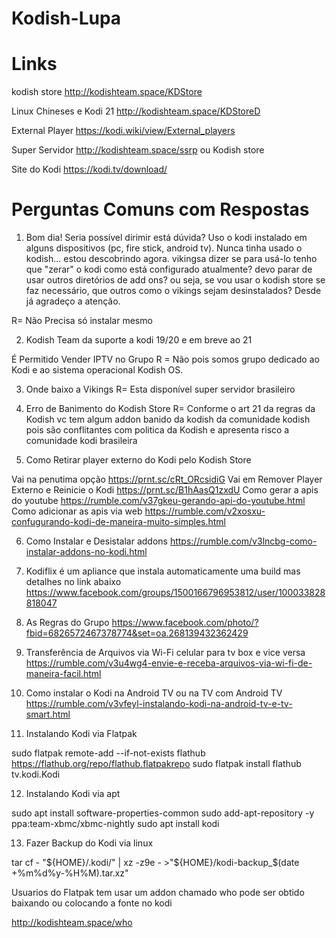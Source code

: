 # Kodish-Lupa

# Links

kodish store 
http://kodishteam.space/KDStore

Linux Chineses e Kodi 21
http://kodishteam.space/KDStoreD

External Player 
https://kodi.wiki/view/External_players

Super Servidor
http://kodishteam.space/ssrp 
ou Kodish store

Site do Kodi 
https://kodi.tv/download/

# Perguntas Comuns com Respostas

1) Bom  dia! Seria possível dirimir está dúvida? Uso o kodi instalado em alguns  dispositivos (pc, fire stick, android tv). Nunca tinha usado o  kodish... estou descobrindo agora. vikingsa dizer se para usá-lo tenho  que "zerar" o kodi como está configurado atualmente?  devo parar de usar outros diretórios de add ons? ou seja, se vou usar o  kodish store se faz necessário, que outros como o vikings sejam  desinstalados? Desde já agradeço a atenção.

R= Não Precisa só instalar mesmo

2) Kodish Team da suporte a kodi 19/20 e em breve ao 21

É Permitido Vender IPTV no Grupo 
R = Não pois somos grupo dedicado ao Kodi e ao sistema operacional Kodish OS.

3) Onde baixo a Vikings
R= Esta disponível super servidor brasileiro

4) Erro de Banimento do Kodish Store
R= Conforme o art 21 da regras da Kodish vc tem algum addon banido da kodish da comunidade kodish pois são conflitantes com politica da Kodish e apresenta risco a comunidade kodi brasileira

5) Como Retirar player externo do Kodi pelo Kodish Store

Vai na penutima opção
     https://prnt.sc/cRt_ORcsidiG
Vai em Remover Player Externo e Reinicie o Kodi
     https://prnt.sc/B1hAasQ1zxdU
Como gerar a apis do youtube
    https://rumble.com/v37gkeu-gerando-api-do-youtube.html
Como adicionar as apis via web
   https://rumble.com/v2xosxu-confugurando-kodi-de-maneira-muito-simples.html

6) Como Instalar e Desistalar addons
https://rumble.com/v3lncbg-como-instalar-addons-no-kodi.html

7) Kodiflix é um apliance que instala automaticamente uma build mas detalhes no link abaixo
https://www.facebook.com/groups/1500166796953812/user/100033828818047

8) As Regras do Grupo
https://www.facebook.com/photo/?fbid=6826572467378774&set=oa.268139432362429

9) Transferência de Arquivos via Wi-Fi celular para tv box e vice versa
https://rumble.com/v3u4wg4-envie-e-receba-arquivos-via-wi-fi-de-maneira-facil.html

10) Como instalar o Kodi na Android TV ou na TV com Android TV
https://rumble.com/v3vfeyl-instalando-kodi-na-android-tv-e-tv-smart.html


11) Instalando Kodi via Flatpak 

sudo flatpak remote-add --if-not-exists flathub https://flathub.org/repo/flathub.flatpakrepo
sudo flatpak install flathub tv.kodi.Kodi

12) Instalando Kodi via apt

sudo apt install software-properties-common
sudo add-apt-repository -y ppa:team-xbmc/xbmc-nightly
sudo apt install kodi

13) Fazer Backup do Kodi via linux

tar cf - "${HOME}/.kodi/" | xz -z9e - >"${HOME}/kodi-backup_$(date +%m%d%y-%H%M).tar.xz"

Usuarios do Flatpak tem usar um addon chamado who pode ser obtido baixando ou colocando 
a fonte no kodi

http://kodishteam.space/who

